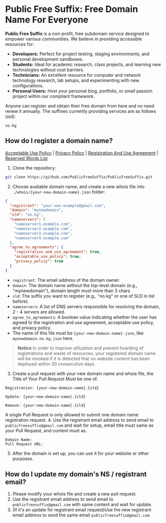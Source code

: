 # Public Free Suffix: Free Domain Name For Everyone

**Public Free Suffix** is a non-profit, free subdomain service designed to empower various communities. We believe in providing accessible resources for:

* **Developers:** Perfect for project testing, staging environments, and personal development sandboxes.
* **Students:** Ideal for academic research, class projects, and learning new technologies without cost barriers.
* **Technicians:** An excellent resource for computer and network technology research, lab setups, and experimenting with new configurations.
* **Personal Users:** Host your personal blog, portfolio, or small passion project within our compliant framework.

Anyone can register and obtain their free domain from here and no need renew it annually. The suffixes currently providing services are as follows (sld):
```text
no.kg
```
## How do I register a domain name?

[Acceptable Use Policy](agreements/acceptable-use-policy.md) | 
[Privacy Policy](agreements/privacy-policy.md) | 
[Registration And Use Agreement](agreements/registration-and-use-agreement-sokg.md) | 
[Reserved Words List](reserved_words.txt)

1. Clone the repository:
```bash
git clone https://github.com/PublicFreeSuffix/PublicFreeSuffix.git
```
2. Choose avaliable domain name, and create a new whois file into `./whois/{your-new-domain-name}.json` folder:
```json
{
  "registrant": "your-own-example@gmail.com",
  "domain": "mynewdomain",
  "sld": "no.kg",
  "nameservers": [
    "nameserver1.example.com",
    "nameserver2.example.com",
    "nameserver3.example.com",
    "nameserver4.example.com"
  ],
  "agree_to_agreements": {
    "registration_and_use_agreement": true,
    "acceptable_use_policy": true,
    "privacy_policy": true
  }
}
```
- `registrant`: The email address of the domain owner.
- `domain`: The domain name without the top-level domain (e.g., "mynewdomain"), domain length must more than 3 chars.
- `sld`: The suffix you want to register (e.g., "no.kg" or one of SLD in list before).
- `nameservers`: A list of DNS servers responsible for resolving the domain, 2 - 4 servers are allowed.
- `agree_to_agreements`: A boolean value indicating whether the user has agreed to the registration and use agreement, acceptable use policy, and privacy policy.
- The name of this file must be `{your-new-domain-name}.json`, like `mynewdomain.no.kg.json` here.


> **Notice** In order to improve utilization and prevent hoarding of registrations and waste of resources, your registered domain name will be revoked if it is detected that no website content has been deployed within 30 consecutive days.

3. Create a pull request with your new domain name and whois file, the Title of Your Pull Request Must be one of.
```text
Registration: {your-new-domain-name}.{sld}
```
```text
Update: {your-new-domain-name}.{sld}
```
```text
Remove: {your-new-domain-name}.{sld}
```
A single Pull Request is only allowed to submit one domain name registration request.
4. Use the registrant email address to send email to `publicfreesuffix@gmail.com` and wait for setup, email title must same as your Pull Request, and content must as.
```text
Domain Name:
Pull Request URL:
```
5. After the domain is set up, you can use it for your website or other purposes.

## How do I update my domain's NS / registrant email?
1. Please modify your whois file and create a new pull request.
2. Use the registrant email address to send email to `publicfreesuffix@gmail.com` with same content and wait for update.
3. (If it's an update for registrant email request)Use the new registrant email address to send the same email `publicfreesuffix@gmail.com`.